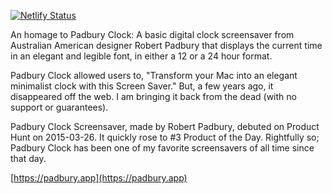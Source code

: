 [![Netlify Status](https://api.netlify.com/api/v1/badges/b4d4bcf8-1d1b-46d9-a954-74e2b8529b2c/deploy-status)](https://app.netlify.com/sites/padbury/deploys)

An homage to Padbury Clock: A basic digital clock screensaver from Australian American designer Robert Padbury that displays the current time in an elegant and legible font, in either a 12 or a 24 hour format.

Padbury Clock allowed users to, "Transform your Mac into an elegant minimalist clock with this Screen Saver." But, a few years ago, it disappeared off the web. I am bringing it back from the dead (with no support or guarantees).

Padbury Clock Screensaver, made by Robert Padbury, debuted on Product Hunt on 2015-03-26. It quickly rose to #3 Product of the Day. Rightfully so; Padbury Clock has been one of my favorite screensavers of all time since that day.

[https://padbury.app](https://padbury.app)

